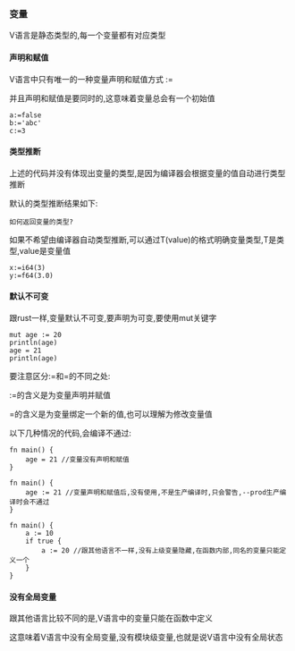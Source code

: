 ### 变量

V语言是静态类型的,每一个变量都有对应类型



#### 声明和赋值

V语言中只有唯一的一种变量声明和赋值方式 :=

并且声明和赋值是要同时的,这意味着变量总会有一个初始值

```
a:=false
b:='abc'
c:=3
```

#### 类型推断

上述的代码并没有体现出变量的类型,是因为编译器会根据变量的值自动进行类型推断

默认的类型推断结果如下:

```
如何返回变量的类型?
```

如果不希望由编译器自动类型推断,可以通过T(value)的格式明确变量类型,T是类型,value是变量值

```
x:=i64(3)
y:=f64(3.0)
```



#### 默认不可变

跟rust一样,变量默认不可变,要声明为可变,要使用mut关键字

```
mut age := 20
println(age)
age = 21
println(age)
```

要注意区分:=和=的不同之处:

:=的含义是为变量声明并赋值

=的含义是为变量绑定一个新的值,也可以理解为修改变量值



以下几种情况的代码,会编译不通过:

```
fn main() {
	age = 21 //变量没有声明和赋值
}
```

```
fn main() {
	age := 21 //变量声明和赋值后,没有使用,不是生产编译时,只会警告,--prod生产编译时会不通过
}
```

```
fn main() {
	a := 10
	if true {
		a := 20 //跟其他语言不一样,没有上级变量隐藏,在函数内部,同名的变量只能定义一个
	}
}
```



#### 没有全局变量

跟其他语言比较不同的是,V语言中的变量只能在函数中定义

这意味着V语言中没有全局变量,没有模块级变量,也就是说V语言中没有全局状态







